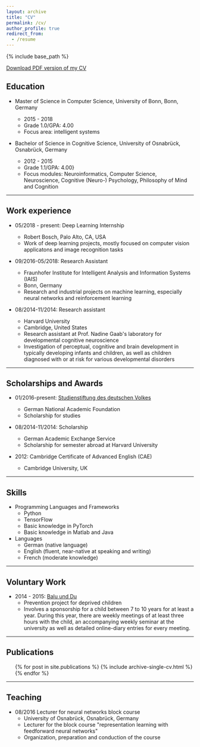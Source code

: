 ```yaml
---
layout: archive
title: "CV"
permalink: /cv/
author_profile: true
redirect_from:
  - /resume
---
```


{% include base_path %}

[Download PDF version of my CV](http://zotroneneis.github.io/files/CV_APopkes.pdf) 


## Education

* Master of Science in Computer Science, University of Bonn, Bonn, Germany
    * 2015 - 2018
    * Grade 1.0/GPA: 4.00
    * Focus area: intelligent systems

* Bachelor of Science in Cognitive Science, University of Osnabrück, Osnabrück, Germany
    * 2012 - 2015
    * Grade 1.1/GPA: 4.00}
    * Focus modules: Neuroinformatics, Computer Science, Neuroscience, Cognitive (Neuro-) Psychology, Philosophy of Mind and Cognition

---
   
## Work experience

* 05/2018 - present: Deep Learning Internship
    * Robert Bosch, Palo Alto, CA, USA
    * Work of deep learning projects, mostly focused on computer vision applicatons and image recognition tasks

* 09/2016-05/2018: Research Assistant
    * Fraunhofer Institute for Intelligent Analysis and Information Systems (IAIS)
    * Bonn, Germany
    * Research and industrial projects on machine learning, especially neural networks and reinforcement learning

* 08/2014-11/2014: Research assistant
    * Harvard University
    * Cambridge, United States
    * Research assistant at Prof. Nadine Gaab's laboratory for developmental cognitive neuroscience
    * Investigation of perceptual, cognitive and brain development in typically developing infants and children, as well as children diagnosed with or at risk for various developmental disorders

---
   
## Scholarships and Awards
* 01/2016-present: [Studienstiftung des deutschen Volkes](https://www.studienstiftung.de/)
    * German National Academic Foundation
    * Scholarship for studies

* 08/2014-11/2014: Scholarship
    * German Academic Exchange Service
    * Scholarship for semester abroad at Harvard University

* 2012: Cambridge Certificate of Advanced English (CAE)
    * Cambridge University, UK

---
   
## Skills
* Programming Languages and Frameworks
    * Python
    * TensorFlow
    * Basic knowledge in PyTorch
    * Basic knowledge in Matlab and Java
* Languages
    * German (native language)
    * English (fluent, near-native at speaking and writing)
    * French (moderate knowledge)

---
   
## Voluntary Work
* 2014 - 2015: [Balu und Du](https://www.balu-und-du.de/home/)
    * Prevention project for deprived children
    * Involves a sponsorship for a child between 7 to 10 years for at least a year. During this year, there are weekly meetings of at least three hours with the child, an accompanying weekly seminar at the university as well as detailed online-diary entries for every meeting.

---
   
## Publications
  <ul>{% for post in site.publications %}
    {% include archive-single-cv.html %}
  {% endfor %}</ul>
  

---
   
## Teaching

* 08/2016 Lecturer for neural networks block course
    * University of Osnabrück, Osnabrück, Germany
    * Lecturer for the block course "representation learning with feedforward neural networks"
    * Organization, preparation and conduction of the course
  

